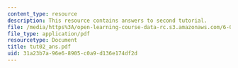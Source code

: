 ```yaml
---
content_type: resource
description: This resource contains answers to second tutorial.
file: /media/https%3A/open-learning-course-data-rc.s3.amazonaws.com/6-041-probabilistic-systems-analysis-and-applied-probability-spring-2006/31a23b7a96e68905c0a9d136e174df2d_tut02_ans.pdf
file_type: application/pdf
resourcetype: Document
title: tut02_ans.pdf
uid: 31a23b7a-96e6-8905-c0a9-d136e174df2d
---
```

